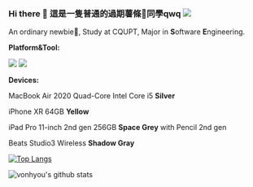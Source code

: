 ### Hi there 👋 這是一隻普通的過期薯條🍟同學qwq [![](https://img.shields.io/twitter/follow/vonhyou)](http://twitter.com/vonhyou)

An ordinary newbie🍟, Study at CQUPT, Major in **S**oftware **E**ngineering.

**Platform&Tool:** 

[![](https://img.shields.io/badge/macOS-Big%20Sur-e94256?style=flat-square&logo=apple&logoColor=ffffff)](https://www.apple.com/macos/big-sur/)
[![](https://img.shields.io/badge/IDE-Visual%20Studio%20Code-007ACC?style=flat-square&logo=Visual-Studio-Code&logoColor=ffffff)](https://code.visualstudio.com/)

**Devices:**

MacBook Air 2020 Quad-Core Intel Core i5 **Silver**

iPhone XR 64GB **Yellow**

iPad Pro 11-inch 2nd gen 256GB **Space Grey** with Pencil 2nd gen

Beats Studio3 Wireless **Shadow Gray**

[![Top Langs](https://github-readme-stats.vercel.app/api/top-langs/?username=vonhyou&layout=compact&bg_color=252a34&text_color=eaeaea&title_color=ff2e63)](https://github.com/anuraghazra/github-readme-stats)

![vonhyou's github stats](https://github-readme-stats.vercel.app/api?username=vonhyou&show_icons=true&bg_color=252a34&text_color=eaeaea&title_color=ff2e63&icon_color=08d9d6&count_private=true)

